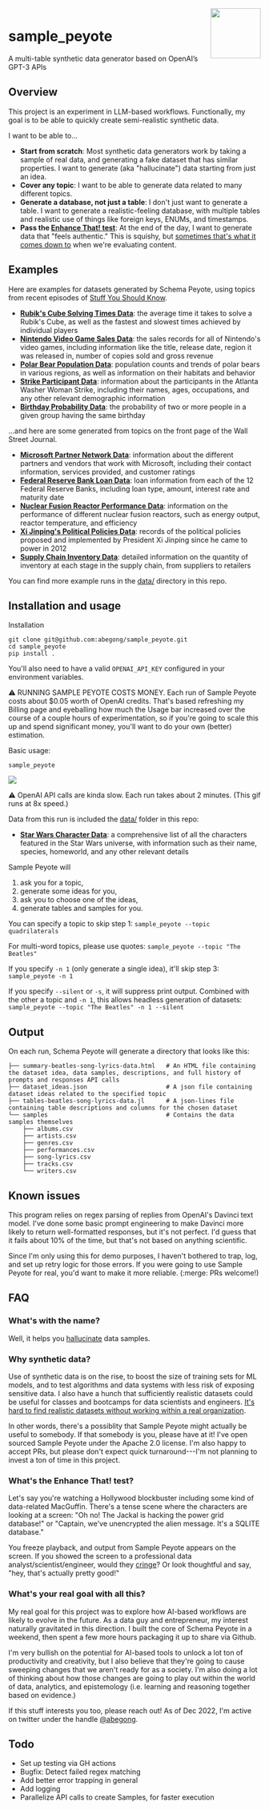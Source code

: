 <img align="right" width="100" height="100" src="https://raw.githubusercontent.com/abegong/sample_peyote/main/assets/sample-peyote-icon.png">

# sample_peyote
A multi-table synthetic data generator based on OpenAI’s GPT-3 APIs

## Overview

This project is an experiment in LLM-based workflows. Functionally, my goal is to be able to quickly create semi-realistic synthetic data.

I want to be able to...

* **Start from scratch**: Most synthetic data generators work by taking a sample of real data, and generating a fake dataset that has similar properties. I want to generate (aka "hallucinate") data starting from just an idea.
* **Cover any topic**: I want to be able to generate data related to many different topics.
* **Generate a database, not just a table**: I don't just want to generate a table. I want to generate a realistic-feeling database, with multiple tables and realistic use of things like foreign keys, ENUMs, and timestamps.
* **Pass the [Enhance That! test](https://github.com/abegong/sample_peyote/blob/main/README.md#whats-the-enhance-that-test)**: At the end of the day, I want to generate data that "feels authentic." This is squishy, but [sometimes that's what it comes down to](https://en.wikipedia.org/wiki/I_know_it_when_I_see_it) when we're evaluating content.

## Examples

Here are examples for datasets generated by Schema Peyote, using topics from recent episodes of [Stuff You Should Know](https://en.wikipedia.org/wiki/Stuff_You_Should_Know).

* **[Rubik's Cube Solving Times Data](https://htmlpreview.github.io/?https://github.com/abegong/sample_peyote/blob/main/data/221214-225352-rubik-s-cube-solving-times-data/summary-rubik-s-cube-solving-times-data.html)**: the average time it takes to solve a Rubik's Cube, as well as the fastest and slowest times achieved by individual players
* **[Nintendo Video Game Sales Data](https://htmlpreview.github.io/?https://github.com/abegong/sample_peyote/blob/main/data/221214-224851-nintendo-video-game-sales-data/summary-nintendo-video-game-sales-data.html)**: the sales records for all of Nintendo's video games, including information like the title, release date, region it was released in, number of copies sold and gross revenue
* **[Polar Bear Population Data](https://htmlpreview.github.io/?https://github.com/abegong/sample_peyote/blob/main/data/221214-224959-polar-bear-population-data/summary-polar-bear-population-data.html)**: population counts and trends of polar bears in various regions, as well as information on their habitats and behavior
* **[Strike Participant Data](https://htmlpreview.github.io/?https://github.com/abegong/sample_peyote/blob/main/data/221214-224748-strike-participant-data/summary-strike-participant-data.html)**: information about the participants in the Atlanta Washer Woman Strike, including their names, ages, occupations, and any other relevant demographic information
* **[Birthday Probability Data](https://htmlpreview.github.io/?https://github.com/abegong/sample_peyote/blob/main/data/221214-225104-birthday-probability-data/summary-birthday-probability-data.html)**: the probability of two or more people in a given group having the same birthday

...and here are some generated from topics on the front page of the Wall Street Journal.

* **[Microsoft Partner Network Data](https://htmlpreview.github.io/?https://github.com/abegong/sample_peyote/blob/main/data/221214-230949-microsoft-partner-network-data/summary-microsoft-partner-network-data.html)**: information about the different partners and vendors that work with Microsoft, including their contact information, services provided, and customer ratings
* **[Federal Reserve Bank Loan Data](https://htmlpreview.github.io/?https://github.com/abegong/sample_peyote/blob/main/data/221214-230516-federal-reserve-bank-loan-data/summary-federal-reserve-bank-loan-data.html)**: loan information from each of the 12 Federal Reserve Banks, including loan type, amount, interest rate and maturity date
* **[Nuclear Fusion Reactor Performance Data](https://htmlpreview.github.io/?https://github.com/abegong/sample_peyote/blob/main/data/221214-230826-nuclear-fusion-reactor-performance-data/summary-nuclear-fusion-reactor-performance-data.html)**: information on the performance of different nuclear fusion reactors, such as energy output, reactor temperature, and efficiency
* **[Xi Jinping's Political Policies Data](https://htmlpreview.github.io/?https://github.com/abegong/sample_peyote/blob/main/data/221214-230226-xi-jinping-s-political-policies-data/summary-xi-jinping-s-political-policies-data.html)**: records of the political policies proposed and implemented by President Xi Jinping since he came to power in 2012
* **[Supply Chain Inventory Data](https://htmlpreview.github.io/?https://github.com/abegong/sample_peyote/blob/main/data/221214-232132-supply-chain-inventory-data/summary-supply-chain-inventory-data.html)**: detailed information on the quantity of inventory at each stage in the supply chain, from suppliers to retailers

You can find more example runs in the [data/](https://github.com/abegong/sample_peyote/tree/main/data) directory in this repo.

## Installation and usage

Installation
```
git clone git@github.com:abegong/sample_peyote.git
cd sample_peyote
pip install .
```

You'll also need to have a valid `OPENAI_API_KEY` configured in your environment variables.

:warning: RUNNING SAMPLE PEYOTE COSTS MONEY. Each run of Sample Peyote costs about $0.05 worth of OpenAI credits. That's based refreshing my Billing page and eyeballing how much the Usage bar increased over the course of a couple hours of experimentation, so if you're going to scale this up and spend significant money, you'll want to do your own (better) estimation.

Basic usage:
```
sample_peyote
```

![](assets/star-wars-sample-peyote-cli.gif)

:warning: OpenAI API calls are kinda slow. Each run takes about 2 minutes. (This gif runs at 8x speed.)

Data from this run is included the [data/](https://github.com/abegong/sample_peyote/tree/main/data) folder in this repo:

* **[Star Wars Character Data](https://htmlpreview.github.io/?https://github.com/abegong/sample_peyote/blob/main/data/221215-051820-star-wars-character-data/summary-star-wars-character-data.html)**: a comprehensive list of all the characters featured in the Star Wars universe, with information such as their name, species, homeworld, and any other relevant details

Sample Peyote will
1. ask you for a topic,
2. generate some ideas for you,
3. ask you to choose one of the ideas,
4. generate tables and samples for you.

You can specify a topic to skip step 1: `sample_peyote --topic quadrilaterals`

For multi-word topics, please use quotes:  `sample_peyote --topic "The Beatles"`

If you specify `-n 1` (only generate a single idea), it'll skip step 3: `sample_peyote -n 1`

If you specify `--silent` or `-s`, it will suppress print output. Combined with the other a topic and `-n 1`, this allows headless generation of datasets: `sample_peyote --topic "The Beatles" -n 1 --silent`

## Output

On each run, Schema Peyote will generate a directory that looks like this:

```
├── summary-beatles-song-lyrics-data.html   # An HTML file containing the dataset idea, data samples, descriptions, and full history of prompts and responses API calls
├── dataset_ideas.json                      # A json file containing dataset ideas related to the specified topic
├── tables-beatles-song-lyrics-data.jl      # A json-lines file containing table descriptions and columns for the chosen dataset
└── samples                                 # Contains the data samples themselves
    ├── albums.csv
    ├── artists.csv
    ├── genres.csv
    ├── performances.csv
    ├── song-lyrics.csv
    ├── tracks.csv
    └── writers.csv
```

## Known issues

This program relies on regex parsing of replies from OpenAI's Davinci text model. I've done some basic prompt engineering to make Davinci more likely to return well-formatted responses, but it's not perfect. I'd guess that it fails about 10% of the time, but that's not based on anything scientific. 

Since I'm only using this for demo purposes, I haven't bothered to trap, log, and set up retry logic for those errors. If you were going to use Sample Peyote for real, you'd want to make it more reliable. (:merge: PRs welcome!)

## FAQ

### What's with the name?
Well, it helps you [hallucinate](https://arxiv.org/abs/2202.03629) data samples.

### Why synthetic data?

Use of synthetic data is on the rise, to boost the size of training sets for ML models, and to test algorithms and data systems with less risk of exposing sensitive data. I also have a hunch that sufficiently realistic datasets could be useful for classes and bootcamps for data scientists and engineers. [It's hard to find realistic datasets without working within a real organization](https://analyticsengineers.club/data-education-is-broken/).

In other words, there's a possiblity that Sample Peyote might actually be useful to somebody. If that somebody is you, please have at it! I've open sourced Sample Peyote under the Apache 2.0 license. I'm also happy to accept PRs, but please don't expect quick turnaround---I'm not planning to invest a ton of time in this project.

### What's the Enhance That! test?
Let's say you're watching a Hollywood blockbuster including some kind of data-related MacGuffin. There's a tense scene where the characters are looking at a screen: "Oh no! The Jackal is hacking the power grid database!" or "Captain, we've unencrypted the alien message. It's a SQLITE database."

You freeze playback, and output from Sample Peyote appears on the screen. If you showed the screen to a professional data analyst/scientist/engineer, would they [cringe](https://www.reddit.com/r/programming/comments/76c2e/whats_the_worst_it_reference_youve_seen_in_a/)? Or look thoughtful and say, "hey, that's actually pretty good!"

### What's your real goal with all this?

My real goal for this project was to explore how AI-based workflows are likely to evolve in the future. As a data guy and entrepreneur, my interest naturally gravitated in this direction. I built the core of Schema Peyote in a weekend, then spent a few more hours packaging it up to share via Github.

I'm very bullish on the potential for AI-based tools to unlock a lot ton of productivity and creativity, but I also believe that they're going to cause sweeping changes that we aren't ready for as a society. I'm also doing a lot of thinking about how those changes are going to play out within the world of data, analytics, and epistemology (i.e. learning and reasoning together based on evidence.)

If this stuff interests you too, please reach out! As of Dec 2022, I'm active on twitter under the handle [@abegong](https://twitter.com/AbeGong).

## Todo

* Set up testing via GH actions
* Bugfix: Detect failed regex matching
* Add better error trapping in general
* Add logging
* Parallelize API calls to create Samples, for faster execution

